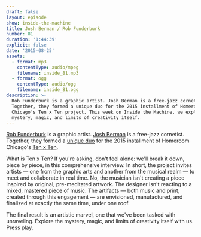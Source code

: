 ```yaml
---
draft: false
layout: episode
show: inside-the-machine
title: Josh Berman / Rob Funderburk
number: 81
duration: '1:44:39'
explicit: false
date: '2015-08-25'
assets:
  - format: mp3
    contentType: audio/mpeg
    filename: inside_81.mp3
  - format: ogg
    contentType: audio/ogg
    filename: inside_81.ogg
description: >-
  Rob Funderburk is a graphic artist. Josh Berman is a free-jazz cornetist.
  Together, they formed a unique duo for the 2015 installment of Homeroom
  Chicago's Ten x Ten project. This week on Inside the Machine, we explore the
  mystery, magic, and limits of creativity itself.
---
```

[Rob Funderburk](http://robfunderburk.com) is a graphic artist. [Josh Berman](http://joshberman.net) is a free-jazz cornetist. Together, they formed a [unique duo](http://www.tenxtenchicago.com/2015/08/ten-x-ten-2015-rob-funderburk-josh.html) for the 2015 installment of Homeroom Chicago's [Ten x Ten](http://www.tenxtenchicago.com).

What is Ten x Ten? If you're asking, don't feel alone: we'll break it down, piece by piece, in this comprehensive interview. In short, the project invites artists &mdash; one from the graphic arts and another from the musical realm &mdash; to meet and collaborate in real time. No, the musician isn't creating a piece inspired by original, pre-meditated artwork. The designer isn't reacting to a mixed, mastered piece of music. The artifacts &mdash; both music and print, created through this engagement &mdash; are envisioned, manufactured, and finalized at exactly the same time, under one roof.

The final result is an artistic marvel, one that we've been tasked with unraveling. Explore the mystery, magic, and limits of creativity itself with us. Press play.